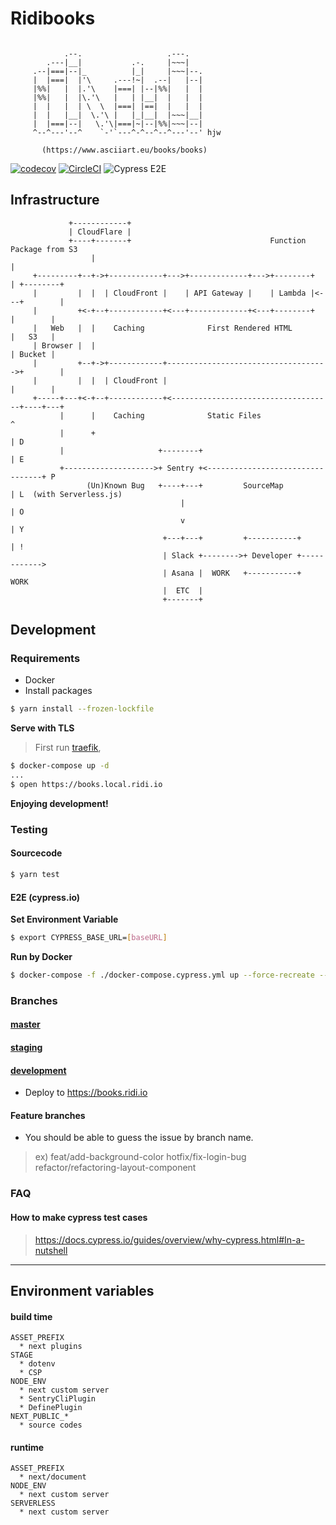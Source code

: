 # Ridibooks

```spacebars

            .--.                   .---.
        .---|__|           .-.     |~~~|
     .--|===|--|_          |_|     |~~~|--.
     |  |===|  |'\     .---!~|  .--|   |--|
     |%%|   |  |.'\    |===| |--|%%|   |  |
     |%%|   |  |\.'\   |   | |__|  |   |  |
     |  |   |  | \  \  |===| |==|  |   |  |
     |  |   |__|  \.'\ |   |_|__|  |~~~|__|
     |  |===|--|   \.'\|===|~|--|%%|~~~|--|
     ^--^---'--^    `-'`---^-^--^--^---'--' hjw

       (https://www.asciiart.eu/books/books)
```

[![codecov](https://codecov.io/gh/ridi/books-frontend/branch/master/graph/badge.svg)](https://codecov.io/gh/ridi/books-frontend)
[![CircleCI](https://circleci.com/gh/ridi/books-frontend/tree/master.svg?style=svg)](https://circleci.com/gh/ridi/books-frontend/tree/master)
![Cypress E2E](https://github.com/ridi/books-frontend/workflows/Cypress%20E2E/badge.svg?branch=master)
## Infrastructure

```
             +------------+
             | CloudFlare |
             +----+-------+                               Function Package from S3
                  |                                                   |
     +---------+--+->+------------+--->+-------------+--->+--------+  | +--------+
     |         |  |  | CloudFront |    | API Gateway |    | Lambda |<---+        |
     |         +<-+--+------------+<---+-------------+<---+--------+    |        |
     |   Web   |  |    Caching              First Rendered HTML         |   S3   |
     | Browser |  |                                                     | Bucket |
     |         +--+->+------------+------------------------------------>+        |
     |         |  |  | CloudFront |                                     |        |
     +-----+---+<-+--+------------+<------------------------------------+----+---+
           |      |    Caching              Static Files                     ^
           |      +                                                          | D
           |                     +--------+                                  | E
           +-------------------->+ Sentry +<---------------------------------+ P
                 (Un)Known Bug   +----+---+         SourceMap                | L  (with Serverless.js)
                                      |                                      | O
                                      v                                      | Y
                                  +---+---+         +-----------+            | !
                                  | Slack +-------->+ Developer +------------>
                                  | Asana |  WORK   +-----------+   WORK
                                  |  ETC  |
                                  +-------+

```

## Development

### Requirements

- Docker
- Install packages

```bash
$ yarn install --frozen-lockfile
```

**Serve with TLS**

> First run [traefik](https://github.com/ridi/traefik/blob/master/README.md),

```bash
$ docker-compose up -d
...
$ open https://books.local.ridi.io

```

**Enjoying development!**

### Testing

#### Sourcecode

```bash
$ yarn test
```

#### E2E (cypress.io)

**Set Environment Variable**

```bash
$ export CYPRESS_BASE_URL=[baseURL]
```

**Run by Docker**

```bash
$ docker-compose -f ./docker-compose.cypress.yml up --force-recreate --build
```

### Branches

#### [master](https://gitlab.com/ridicorp/frontend/books/tree/master)

#### [staging](https://gitlab.com/ridicorp/frontend/books/tree/staging)

#### [development](https://gitlab.com/ridicorp/frontend/books/tree/development)

- Deploy to https://books.ridi.io

#### Feature branches

- You should be able to guess the issue by branch name.

> ex)
> feat/add-background-color
> hotfix/fix-login-bug
> refactor/refactoring-layout-component

### FAQ

#### How to make cypress test cases

> https://docs.cypress.io/guides/overview/why-cypress.html#In-a-nutshell

---

## Environment variables

#### build time
```
ASSET_PREFIX
  * next plugins
STAGE
  * dotenv
  * CSP
NODE_ENV
  * next custom server
  * SentryCliPlugin
  * DefinePlugin
NEXT_PUBLIC_*
  * source codes
```

#### runtime
```
ASSET_PREFIX
  * next/document
NODE_ENV
  * next custom server
SERVERLESS
  * next custom server
```
